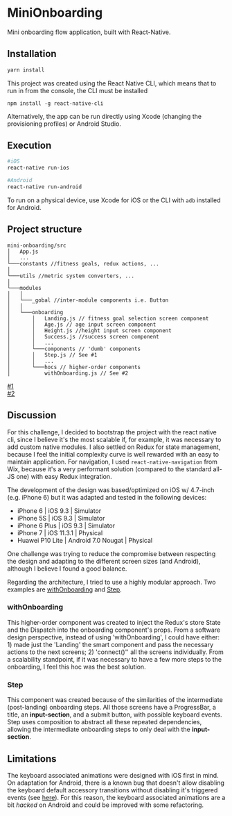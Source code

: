 # MiniOnboarding
Mini onboarding flow application, built with React-Native.

## Installation
```bash
yarn install
```
This project was created using the React Native CLI, which means that to run in from the console, the CLI must be installed
```npm
npm install -g react-native-cli
```
Alternatively, the app can be run directly using Xcode (changing the provisioning profiles) or Android Studio.

## Execution
```bash
#iOS
react-native run-ios

#Android
react-native run-android
```

To run on a physical device, use Xcode for iOS or the CLI with `adb` installed for Android.

## Project structure
```
mini-onboarding/src
│   App.js    
│   ...
└───constants //fitness goals, redux actions, ...
│   
└───utils //metric system converters, ...
│   
└───modules
│   │
│   └───_gobal //inter-module components i.e. Button
│   │
│   └───onboarding
│       │   Landing.js // fitness goal selection screen component
│       │   Age.js // age input screen component
│       │   Height.js //height input screen component
│       │   Success.js //success screen component
│       │   ...
│       └───components // 'dumb' components
│       │   Step.js // See #1
│       │   ...
│       └───hocs // higher-order components
│           withOnboarding.js // See #2
```

[#1](#withonboarding)  
[#2](#step)

## Discussion
For this challenge, I decided to bootstrap the project with the react native cli, since I believe it's the most scalable if, for example, it was necessary to add custom native modules.
I also settled on Redux for state management, because I feel the initial complexity curve is well rewarded with an easy to maintain application.
For navigation, I used `react-native-navigation` from Wix, because it's a very performant solution (compared to the standard all-JS one) with easy Redux integration.

The development of the design was based/optimized on iOS w/ 4.7-inch (e.g. iPhone 6) but it was adapted and tested in the following devices:
* iPhone 6 | iOS 9.3 | Simulator
* iPhone 5S | iOS 9.3 | Simulator
* iPhone 6 Plus | iOS 9.3 | Simulator
* iPhone 7 | iOS 11.3.1 | Physical
* Huawei P10 Lite | Android 7.0 Nougat | Physical

One challenge was trying to reduce the compromise between respecting the design and adapting to the different screen sizes (and Android), although I believe I found a good balance. 

Regarding the architecture, I tried to use a highly modular approach. Two examples are [withOnboarding](#withonboarding) and [Step](#step).

### withOnboarding
This higher-order component was created to inject the Redux's store State and the Dispatch into the onboarding component's props. 
From a software design perspective, instead of using 'withOnboarding', I could have either: 1) made just the 'Landing' the smart component and pass the necessary actions to the next screens; 2) 'connect()'' all the screens individually. From a scalability standpoint, if it was necessary to have a few more steps to the onboarding, I feel this hoc was the best solution.  

### Step
This component was created because of the similarities of the intermediate (post-landing) onboarding steps. All those screens have a ProgressBar, a title, an **input-section**, and a submit button, with possible keyboard events.
Step uses composition to abstract all these repeated dependencies, allowing the intermediate onboarding steps to only deal with the **input-section**.

## Limitations
The keyboard associated animations were designed with iOS first in mind. On adaptation for Android, there is a known bug that doesn't allow disabling the keyboard default accessory transitions without disabling it's triggered events (see [here](https://github.com/facebook/react-native/issues/2852)). For this reason, the keyboard associated animations are a bit *hacked* on Android and could be improved with some refactoring.
